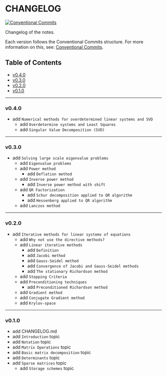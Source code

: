 <h1>CHANGELOG</h1>

[![Conventional Commits](https://img.shields.io/badge/Conventional%20Commits-1.0.0-%23FE5196?logo=conventionalcommits&logoColor=white)](https://conventionalcommits.org)

Changelog of the notes.

Each version follows the Conventional Commits structure. For more information on this, see: [Conventional Commits](https://www.conventionalcommits.org/en/v1.0.0/).


<h2>Table of Contents</h2>

- [v0.4.0](#v040)
- [v0.3.0](#v030)
- [v0.2.0](#v020)
- [v0.1.0](#v010)

--------------------

### v0.4.0

- add `Numerical methods for overdetermined linear systems and SVD`
  - add `Overdetermine systems and Least Squares`
  - add `Singular Value Decomposition (SVD)`

--------------------

### v0.3.0

- add `Solving large scale eigenvalue problems`
  - add `Eigenvalue problems`
  - add `Power method`
    - add `Deflation method`
  - add `Inverse power method`
    - add `Inverse power method with shift`
  - add `QR Factorization`
    - add `Schur decomposition applied to QR algorithm`
    - add `Hessenberg applied to QR algorithm`
  - add `Lanczos method`

--------------------

### v0.2.0

- add `Iterative methods for linear systems of equations`
  - add `Why not use the directive methods?`
  - add `Linear iterative methods`
    - add `Definition`
    - add `Jacobi method`
    - add `Gauss-Seidel method`
    - add `Convergence of Jacobi and Gauss-Seidel methods`
    - add `The stationary Richardson method`
  - add `Stopping Criteria`
  - add `Preconditioning techniques`
    - add `Preconditioned Richardson method`
  - add `Gradient method`
  - add `Conjugate Gradient method`
  - add `Krylov-space`

--------------------

### v0.1.0

- add CHANGELOG.md
- add `Introduction` topic
- add `Notation` topic
- add `Matrix Operations` topic
- add `Basic matrix decomposition` topic
- add `Determinants` topic
- add `Sparse matrices` topic
  - add `Storage schemes` topic